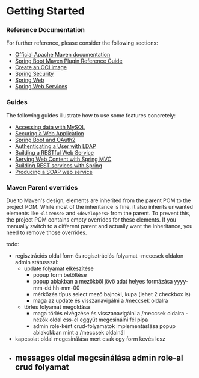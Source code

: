 # Getting Started

### Reference Documentation

For further reference, please consider the following sections:

* [Official Apache Maven documentation](https://maven.apache.org/guides/index.html)
* [Spring Boot Maven Plugin Reference Guide](https://docs.spring.io/spring-boot/3.3.4/maven-plugin)
* [Create an OCI image](https://docs.spring.io/spring-boot/3.3.4/maven-plugin/build-image.html)
* [Spring Security](https://docs.spring.io/spring-boot/docs/3.3.4/reference/htmlsingle/index.html#web.security)
* [Spring Web](https://docs.spring.io/spring-boot/docs/3.3.4/reference/htmlsingle/index.html#web)
* [Spring Web Services](https://docs.spring.io/spring-boot/docs/3.3.4/reference/htmlsingle/index.html#io.webservices)

### Guides

The following guides illustrate how to use some features concretely:

* [Accessing data with MySQL](https://spring.io/guides/gs/accessing-data-mysql/)
* [Securing a Web Application](https://spring.io/guides/gs/securing-web/)
* [Spring Boot and OAuth2](https://spring.io/guides/tutorials/spring-boot-oauth2/)
* [Authenticating a User with LDAP](https://spring.io/guides/gs/authenticating-ldap/)
* [Building a RESTful Web Service](https://spring.io/guides/gs/rest-service/)
* [Serving Web Content with Spring MVC](https://spring.io/guides/gs/serving-web-content/)
* [Building REST services with Spring](https://spring.io/guides/tutorials/rest/)
* [Producing a SOAP web service](https://spring.io/guides/gs/producing-web-service/)

### Maven Parent overrides

Due to Maven's design, elements are inherited from the parent POM to the project POM.
While most of the inheritance is fine, it also inherits unwanted elements like `<license>` and `<developers>` from the
parent.
To prevent this, the project POM contains empty overrides for these elements.
If you manually switch to a different parent and actually want the inheritance, you need to remove those overrides.

todo: 
- regisztrációs oldal form és regisztrációs folyamat
-meccsek oldalon admin státusszal:
  - update folyamat elkészítése
    - popup form betöltése
    - popup ablakban a mezőkből jövő adat helyes formázása yyyy-mm-dd hh-mm-00
    - mérkőzés típus select mező bajnoki, kupa (lehet 2 checkbox is)
    - maga az update és visszanavigálni a /meccsek oldalra
  - törlés folyamat megoldása
    - maga törlés elvégzése és visszanavigálni a /meccsek oldalra
-nézők oldal css-el eggyüt megcsinálni fél pipa
    - admin role-ként crud-folyamatok implementáslása popup ablakokban mint a /meccsek oldalnál
- kapcsolat oldal megcsinálása mert csak egy form kevés lesz
- messages oldal megcsinálása admin role-al crud folyamat
    - 
